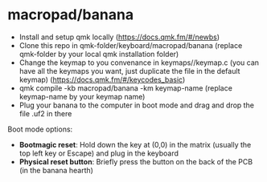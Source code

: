 # macropad/banana

- Install and setup qmk locally (https://docs.qmk.fm/#/newbs)
- Clone this repo in qmk-folder/keyboard/macropad/banana (replace qmk-folder by your local qmk installation folder)
- Change the keymap to you convenance in keymaps/<keymap-name>/keymap.c (you can have all the keymaps you want, just duplicate the file in the default keymap) (https://docs.qmk.fm/#/keycodes_basic)
- qmk compile -kb macropad/banana -km keymap-name (replace keymap-name by your keymap name)
- Plug your banana to the computer in boot mode and drag and drop the file .uf2 in there

Boot mode options:
* **Bootmagic reset**: Hold down the key at (0,0) in the matrix (usually the top left key or Escape) and plug in the keyboard
* **Physical reset button**: Briefly press the button on the back of the PCB (in the banana hearth)
